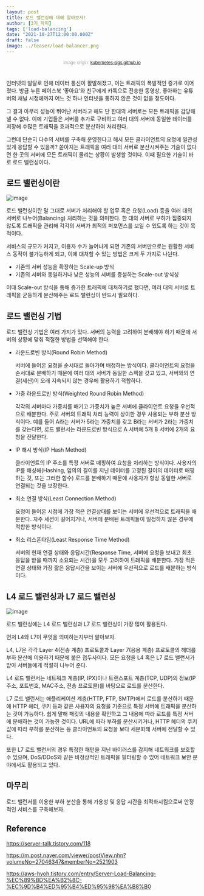 ```yaml
---
layout: post
title: 로드 밸런싱에 대해 알아보자!
author: [3기_파피]
tags: ['load-balancing']
date: "2021-10-27T12:00:00.000Z"
draft: false
image: ../teaser/load-balancer.png
---
```


<p style="font-family: sans-serif; text-align: center; color: #aaa; margin-bottom: 3em; font-size: 85%">image origin: <a href="https://kubernetes-sigs.github.io/aws-load-balancer-controller/v2.3/">kubernetes-sigs.github.io</a></p>

인터넷의 발달로 인해 데이터 통신이 활발해졌고, 이는 트래픽의 폭발적인 증가로 이어졌다. 방금 누른 페이스북 ‘좋아요’와 친구에게 카톡으로 전송한 동영상, 좋아하는 유튜버의 채널 시청에까지 어느 것 하나 인터넷을 통하지 않은 것이 없을 정도이다.

그 결과 아무리 성능이 뛰어난 서버라고 해도 단 한대의 서버로는 모든 트래픽을 감당해낼 수 없다. 이에 기업들은 서버를 추가로 구비하고 여러 대의 서버에 동일한 데이터를 저장해 수많은 트래픽을 효과적으로 분산하여 처리한다. 

그런데 단순히 다수의 서버를 구축해 운영한다고 해서 모든 클라이언트의 요청에 일관성 있게 응답할 수 있을까? 쏟아지는 트래픽을 여러 대의 서버로 분산시켜주는 기술이 없다면 한 곳의 서버에 모든 트래픽이 몰리는 상황이 발생할 것이다. 이때 필요한 기술이 바로 로드 밸런싱이다.

## 로드 밸런싱이란

![image](https://user-images.githubusercontent.com/50273712/140634974-ff0038af-e9b6-48ef-a565-1d454f32377c.png)

로드 밸런싱이란 말 그대로 서버가 처리해야 할 업무 혹은 요청(Load) 등을 여러 대의 서버로 나누어(Balancing) 처리하는 것을 의미한다. 한 대의 서버로 부하가 집중되지 않도록 트래픽을 관리해 각각의 서버가 최적의 퍼포먼스를 보일 수 있도록 하는 것이 목적이다.

서비스의 규모가 커지고, 이용자 수가 늘어나게 되면 기존의 서버만으로는 원활한 서비스 동작이 불가능하게 되고, 이에 대처할 수 있는 방법은 크게 두 가지로 나뉜다.

- 기존의 서버 성능을 확장하는 Scale-up 방식
- 기존의 서버와 동일하거나 낮은 성능의 서버를 증설하는 Scale-out 방식싱

이때 Scale-out 방식을 통해 증가한 트래픽에 대처하기로 했다면, 여러 대의 서버로 트래픽을 균등하게 분산해주는 로드 밸런싱이 반드시 필요하다.

## 로드 밸런싱 기법

로드 밸런싱 기법은 여러 가지가 있다. 서버의 능력을 고려하여 분배해야 하기 때문에 서버의 상황에 맞춰 적절한 방법을 선택해야 한다.

- 라운드로빈 방식(Round Robin Method)

  서버에 들어온 요청을 순서대로 돌아가며 배정하는 방식이다. 클라이언트의 요청을 순서대로 분배하기 때문에 여러 대의 서버가 동일한 스펙을 갖고 있고, 서버와의 연결(세션)이 오래 지속되지 않는 경우에 활용하기 적합하다.


- 가중 라운드로빈 방식(Weighted Round Robin Method)

  각각의 서버마다 가중치를 매기고 가중치가 높은 서버에 클라이언트 요청을 우선적으로 배분한다. 주로 서버의 트래픽 처리 능력이 상이한 경우 사용되는 부하 분산 방식이다. 예를 들어 A라는 서버가 5라는 가중치를 갖고 B라는 서버가 2라는 가중치를 갖는다면, 로드 밸런서는 라운드로빈 방식으로 A 서버에 5개 B 서버에 2개의 요청을 전달한다.

  
- IP 해시 방식(IP Hash Method)

  클라이언트의 IP 주소를 특정 서버로 매핑하여 요청을 처리하는 방식이다. 사용자의 IP를 해싱해(Hashing, 임의의 길이를 지닌 데이터를 고정된 길이의 데이터로 매핑하는 것, 또는 그러한 함수) 로드를 분배하기 때문에 사용자가 항상 동일한 서버로 연결되는 것을 보장한다.


- 최소 연결 방식(Least Connection Method)

  요청이 들어온 시점에 가장 적은 연결상태를 보이는 서버에 우선적으로 트래픽을 배분한다. 자주 세션이 길어지거나, 서버에 분배된 트래픽들이 일정하지 않은 경우에 적합한 방식이다.


- 최소 리스폰타임(Least Response Time Method)

  서버의 현재 연결 상태와 응답시간(Response Time, 서버에 요청을 보내고 최초 응답을 받을 때까지 소요되는 시간)을 모두 고려하여 트래픽을 배분한다. 가장 적은 연결 상태와 가장 짧은 응답시간을 보이는 서버에 우선적으로 로드를 배분하는 방식이다.

## L4 로드 밸런싱과 L7 로드 밸런싱 

![image](https://user-images.githubusercontent.com/50273712/140638451-9d2b490d-d62e-4033-a122-808c6b05e9b2.png)

로드 밸런싱에는 L4 로드 밸런싱과 L7 로드 밸런싱이 가장 많이 활용된다. 

먼저 L4와 L7이 무엇을 의미하는지부터 알아보자. 

L4, L7은 각각 Layer 4(전송 계층) 프로토콜과 Layer 7(응용 계층) 프로토콜의 헤더를 부하 분산에 이용하기 때문에 붙은 접두사이다. 모든 요청을 L4 혹은 L7 로드 밸런서가 받아 서버들에게 적절히 나누어 준다.

L4 로드 밸런서는 네트워크 계층(IP, IPX)이나 트랜스포트 계층(TCP, UDP)의 정보(IP주소, 포트번호, MAC주소, 전송 프로토콜)를 바탕으로 로드를 분산한다. 

L7 로드 밸런서는 애플리케이션 계층(HTTP, FTP, SMTP)에서 로드를 분산하기 때문에 HTTP 헤더, 쿠키 등과 같은 사용자의 요청을 기준으로 특정 서버에 트래픽을 분산하는 것이 가능하다. 쉽게 말해 패킷의 내용을 확인하고 그 내용에 따라 로드를 특정 서버에 분배하는 것이 가능한 것이다. URL에 따라 부하를 분산시키거나, HTTP 헤더의 쿠키 값에 따라 부하를 분산하는 등 클라이언트의 요청을 보다 세분화해 서버에 전달할 수 있다. 

또한 L7 로드 밸런서의 경우 특정한 패턴을 지닌 바이러스를 감지해 네트워크를 보호할 수 있으며, DoS/DDoS와 같은 비정상적인 트래픽을 필터링할 수 있어 네트워크 보안 분야에서도 활용되고 있다.

## 마무리

로드 밸런서를 이용한 부하 분산을 통해 가용성 및 응답 시간을 최적화시킴으로써 안정적인 서비스를 구축해보자.

## Reference

https://server-talk.tistory.com/118

https://m.post.naver.com/viewer/postView.nhn?volumeNo=27046347&memberNo=2521903

https://aws-hyoh.tistory.com/entry/Server-Load-Balancing-%EC%89%BD%EA%B2%8C-%EC%9D%B4%ED%95%B4%ED%95%98%EA%B8%B0
